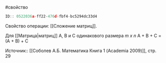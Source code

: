 #свойство 

```javascript
ID:: 0522036a-ff22-476d-fbf4-bc5294dc33d4 
```

Свойство операции: [[Сложение матриц]].

Для [[Матрица|матриц]] А, B и C одинакового размера _m x n_
A + B + C = (A + B) + C

Источник:: [[Соболев А.Б. Математика Книга 1 (Academia 2009)]], стр. 29